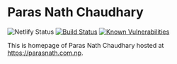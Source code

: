 Paras Nath Chaudhary
=====================

![Netlify Status](https://api.netlify.com/api/v1/badges/bedbc40c-cb24-4fe0-b420-6503c461ea17/deploy-status) [![Build Status](https://travis-ci.com/opnchaudhary/parasnath.com.np.svg?branch=master)](https://travis-ci.com/opnchaudhary/parasnath.com.np) [![Known Vulnerabilities](https://snyk.io/test/github/opnchaudhary/parasnath.com.np/badge.svg?targetFile=package.json)](https://snyk.io/test/github/opnchaudhary/parasnath.com.np?targetFile=package.json)

This is homepage of Paras Nath Chaudhary hosted at https://parasnath.com.np.
